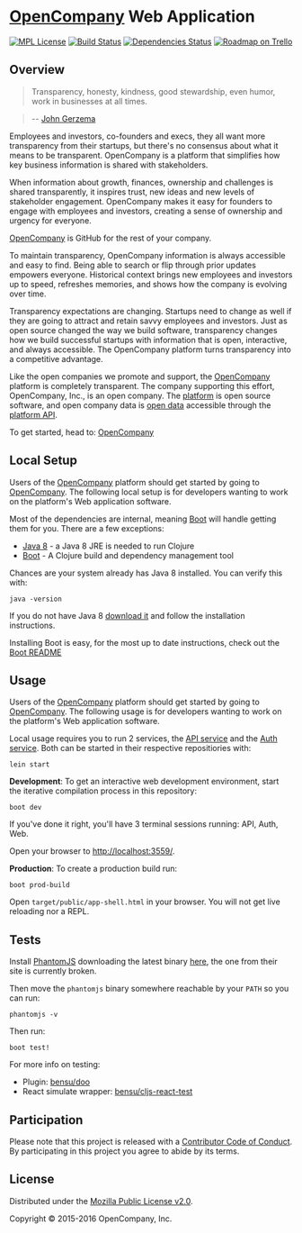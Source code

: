 # [OpenCompany](https://opencompany.io) Web Application

[![MPL License](http://img.shields.io/badge/license-MPL-blue.svg?style=flat)](https://www.mozilla.org/MPL/2.0/)
[![Build Status](https://travis-ci.org/open-company/open-company-web.svg?branch=master)](https://travis-ci.org/open-company/open-company-web)
[![Dependencies Status](https://jarkeeper.com/open-company/open-company-web/status.svg)](https://jarkeeper.com/open-company/open-company-web)
[![Roadmap on Trello](http://img.shields.io/badge/roadmap-trello-blue.svg?style=flat)](https://trello.com/b/3naVWHgZ/open-company-development)


## Overview

> Transparency, honesty, kindness, good stewardship, even humor, work in businesses at all times.

> -- [John Gerzema](http://www.johngerzema.com/)

Employees and investors, co-founders and execs, they all want more transparency from their startups, but there's no consensus about what it means to be transparent. OpenCompany is a platform that simplifies how key business information is shared with stakeholders.

When information about growth, finances, ownership and challenges is shared transparently, it inspires trust, new ideas and new levels of stakeholder engagement. OpenCompany makes it easy for founders to engage with employees and investors, creating a sense of ownership and urgency for everyone.

[OpenCompany](https://opencompany.io) is GitHub for the rest of your company.

To maintain transparency, OpenCompany information is always accessible and easy to find. Being able to search or flip through prior updates empowers everyone. Historical context brings new employees and investors up to speed, refreshes memories, and shows how the company is evolving over time.

Transparency expectations are changing. Startups need to change as well if they are going to attract and retain savvy employees and investors. Just as open source changed the way we build software, transparency changes how we build successful startups with information that is open, interactive, and always accessible. The OpenCompany platform turns transparency into a competitive advantage.

Like the open companies we promote and support, the [OpenCompany](https://opencompany.io) platform is completely transparent. The company supporting this effort, OpenCompany, Inc., is an open company. The [platform](https://github.com/open-company/open-company-web) is open source software, and open company data is [open data](https://en.wikipedia.org/wiki/Open_data) accessible through the [platform API](https://github.com/open-company/open-company-api).

To get started, head to: [OpenCompany](https://opencompany.io)


## Local Setup

Users of the [OpenCompany](https://opencompany.io) platform should get started by going to [OpenCompany](https://opencompany.io). The following local setup is for developers wanting to work on the platform's Web application software.

Most of the dependencies are internal, meaning [Boot](https://github.com/boot-clj/boot) will handle getting them for you. There are a few exceptions:

* [Java 8](http://www.oracle.com/technetwork/java/javase/downloads/index.html) - a Java 8 JRE is needed to run Clojure
* [Boot](https://github.com/boot-clj/boot) - A Clojure build and dependency management tool

Chances are your system already has Java 8 installed. You can verify this with:

```console
java -version
```

If you do not have Java 8 [download it](http://www.oracle.com/technetwork/java/javase/downloads/index.html) and follow the installation instructions.

Installing Boot is easy, for the most up to date instructions, check out the [Boot README](https://github.com/boot-clj/boot#install)

## Usage

Users of the [OpenCompany](https://opencompany.io) platform should get started by going to [OpenCompany](https://opencompany.io). The following usage is for developers wanting to work on the platform's Web application software.

Local usage requires you to run 2 services, the [API service](https://github.com/open-company/open-company-api) and the [Auth service](https://github.com/open-company/open-company-auth). Both can be started in their respective repositiories with:

```console
lein start
```

**Development**: To get an interactive web development environment, start the iterative compilation process in this repository:

```console
boot dev
```

If you've done it right, you'll have 3 terminal sessions running: API, Auth, Web.

Open your browser to [http://localhost:3559/](http://localhost:3559/).

**Production**: To create a production build run:

```console
boot prod-build
```

Open `target/public/app-shell.html` in your browser. You will not get live reloading nor a REPL.


## Tests

Install [PhantomJS](https://http://phantomjs.org/) downloading the latest binary [here](https://github.com/eugene1g/phantomjs/releases), the one from their site is currently broken.

Then move the `phantomjs` binary somewhere reachable by your `PATH` so you can run:

```console
phantomjs -v
```

Then run:

```console
boot test!
```

For more info on testing:

- Plugin: [bensu/doo](https://github.com/bensu/doo)
- React simulate wrapper: [bensu/cljs-react-test](https://github.com/bensu/cljs-react-test)


## Participation

Please note that this project is released with a [Contributor Code of Conduct](https://github.com/open-company/open-company-web/blob/mainline/CODE-OF-CONDUCT.md). By participating in this project you agree to abide by its terms.


## License

Distributed under the [Mozilla Public License v2.0](http://www.mozilla.org/MPL/2.0/).

Copyright © 2015-2016 OpenCompany, Inc.
